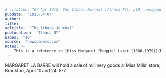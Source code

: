 ```yaml
---
# citation: "07 Apr 1915, The Ithaca Journal (Ithaca NY), p10, newspapers.com"
pubdate:  "1915-04-07"
author: 
title: 
voltitle:  "The Ithaca Journal"
publocation:  "Ithaca NY"
pages:  "10"
source:  "newspapers.com"
notes: >-
    This is a reference to [Miss Margaret "Maggie" Labar (1880-1979)](https://www.findagrave.com/memorial/88609026/margaret-labar) of Danby who describes herself in the census as a "seamstress". Here name has several variations in spelling. In relation to the Mills' store, it is consistently spelled "La Barre" however, Margaret did many similar store displays in which her name is consisently spelled "LaBarr". The same is true of many of her mentions in the Danby gossip columns, where both "LaBarr" and "LaBar" are used. "LaBarr" is used in Margaret's own notices and advertisements: she advertised the sale of millinery supplies from her home in Danby, and she also owned a home that she rented. The intermixing of "LaBar" and "LaBarr" occur over many decades, and even her father's obituary spells the family name as "LaBarr". Yet the grave markers say "LABAR" and census data consisently show spelling/capitalization of "LaBar". 
---
```

MARGARET LA BARRE will hold a sale of millinery goods at Miss Mills' store, Brookton, April 10 and 24. 5-7
